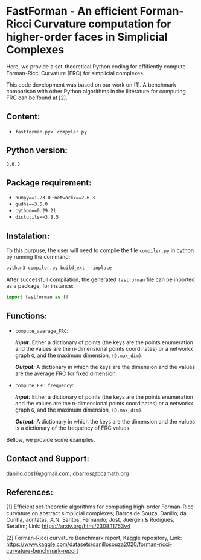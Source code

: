 # FastForman - An efficient Forman-Ricci Curvature computation for higher-order faces in Simplicial Complexes

 Here, we provide a set-theoretical Python coding for effifiently compute Forman-Ricci Curvature (FRC) for simplicial complexes.

This code development was based on our work on [1]. A benchmark comparison with other Python algorithms in the lilterature for computing FRC can be found at [2].

## Content:

- `fastforman.pyx`
-`compyler.py`
## Python version: 
    3.8.5
## Package requirement:

- `numpy==1.23.0`
-`networkx==2.6.3`
- `gudhi==3.5.0`
- `cython==0.29.21`
- `distutils==3.8.5`


## Instalation:
To this purpuse, the user will need to compile the file `compiler.py` in cython by running the command:

```python
python3 compiler.py build_ext --inplace
```

After successfull compilation, the generated `fastforman` file can be inported as a package, for instance:

```python
import fastforman as ff
```
## Functions:
- ``compute_average_FRC``:

    ***Input:*** Either a dictionary of points (the keys are the points enumeration and the values are the n-dimensional points coordinates) or a networkx graph `G`, and the maximum dimension, `(D,max_dim)`.

    ***Output:*** A dictionary in which the keys are the dimension and the values are the average FRC for fixed dimension.
    
    
- ``compute_FRC_frequency``:

    ***Input:*** Either a dictionary of points (the keys are the points enumeration and the values are the n-dimensional points coordinates) or a networkx graph `G`, and the maximum dimension, `(D,max_dim)`.

    ***Output:*** A dictionary in which the keys are the dimension and the values is a dictionary of the frequency of FRC values.
    
Bellow, we provide some examples.

## Contact and Support:

danillo.dbs16@gmail.com, dbarros@bcamath.org

## References: 

[1] Efficient set-theoretic algorithms for computing high-order Forman-Ricci curvature on abstract simplicial complexes; Barros de Souza, Danillo; da Cunha, Jontatas, A.N. Santos, Fernando; Jost, Juergen & Rodigues, Serafim; Link: https://arxiv.org/html/2308.11763v4

[2] Forman-Ricci curvature Benchmark report, Kaggle repository, Link: https://www.kaggle.com/datasets/danillosouza2020/forman-ricci-curvature-benchmark-report

